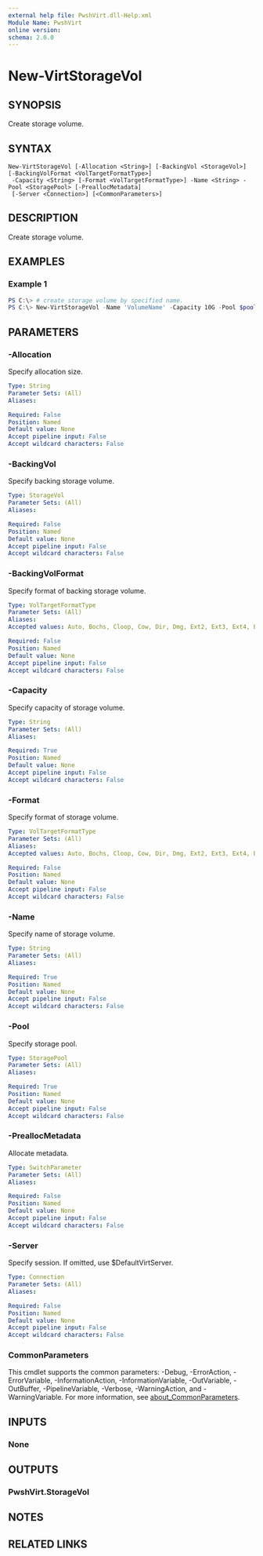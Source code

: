```yaml
---
external help file: PwshVirt.dll-Help.xml
Module Name: PwshVirt
online version:
schema: 2.0.0
---
```


# New-VirtStorageVol

## SYNOPSIS
Create storage volume.

## SYNTAX

```
New-VirtStorageVol [-Allocation <String>] [-BackingVol <StorageVol>] [-BackingVolFormat <VolTargetFormatType>]
 -Capacity <String> [-Format <VolTargetFormatType>] -Name <String> -Pool <StoragePool> [-PreallocMetadata]
 [-Server <Connection>] [<CommonParameters>]
```

## DESCRIPTION
Create storage volume.

## EXAMPLES

### Example 1
```powershell
PS C:\> # create storage volume by specified name.
PS C:\> New-VirtStorageVol -Name 'VolumeName' -Capacity 10G -Pool $pool
```

## PARAMETERS

### -Allocation
Specify allocation size.

```yaml
Type: String
Parameter Sets: (All)
Aliases:

Required: False
Position: Named
Default value: None
Accept pipeline input: False
Accept wildcard characters: False
```

### -BackingVol
Specify backing storage volume.

```yaml
Type: StorageVol
Parameter Sets: (All)
Aliases:

Required: False
Position: Named
Default value: None
Accept pipeline input: False
Accept wildcard characters: False
```

### -BackingVolFormat
Specify format of backing storage volume.

```yaml
Type: VolTargetFormatType
Parameter Sets: (All)
Aliases:
Accepted values: Auto, Bochs, Cloop, Cow, Dir, Dmg, Ext2, Ext3, Ext4, Extended, Fat, Fat16, Fat32, Gfs, Gfs2, HfsPlus, Iso, Iso9660, Linux, LinuxLvm, LinuxRaid, LinuxSwap, Luks, None, Ocfs2, Ploop, Qcow, Qcow2, Qed, Raw, Udf, Ufs, Unknown, Vdi, Vfat, Vhd, Vmdk, Vmfs, Vpc, Xfs

Required: False
Position: Named
Default value: None
Accept pipeline input: False
Accept wildcard characters: False
```

### -Capacity
Specify capacity of storage volume.

```yaml
Type: String
Parameter Sets: (All)
Aliases:

Required: True
Position: Named
Default value: None
Accept pipeline input: False
Accept wildcard characters: False
```

### -Format
Specify format of storage volume.

```yaml
Type: VolTargetFormatType
Parameter Sets: (All)
Aliases:
Accepted values: Auto, Bochs, Cloop, Cow, Dir, Dmg, Ext2, Ext3, Ext4, Extended, Fat, Fat16, Fat32, Gfs, Gfs2, HfsPlus, Iso, Iso9660, Linux, LinuxLvm, LinuxRaid, LinuxSwap, Luks, None, Ocfs2, Ploop, Qcow, Qcow2, Qed, Raw, Udf, Ufs, Unknown, Vdi, Vfat, Vhd, Vmdk, Vmfs, Vpc, Xfs

Required: False
Position: Named
Default value: None
Accept pipeline input: False
Accept wildcard characters: False
```

### -Name
Specify name of storage volume.

```yaml
Type: String
Parameter Sets: (All)
Aliases:

Required: True
Position: Named
Default value: None
Accept pipeline input: False
Accept wildcard characters: False
```

### -Pool
Specify storage pool.

```yaml
Type: StoragePool
Parameter Sets: (All)
Aliases:

Required: True
Position: Named
Default value: None
Accept pipeline input: False
Accept wildcard characters: False
```

### -PreallocMetadata
Allocate metadata.

```yaml
Type: SwitchParameter
Parameter Sets: (All)
Aliases:

Required: False
Position: Named
Default value: None
Accept pipeline input: False
Accept wildcard characters: False
```

### -Server
Specify session.
If omitted, use $DefaultVirtServer.

```yaml
Type: Connection
Parameter Sets: (All)
Aliases:

Required: False
Position: Named
Default value: None
Accept pipeline input: False
Accept wildcard characters: False
```

### CommonParameters
This cmdlet supports the common parameters: -Debug, -ErrorAction, -ErrorVariable, -InformationAction, -InformationVariable, -OutVariable, -OutBuffer, -PipelineVariable, -Verbose, -WarningAction, and -WarningVariable. For more information, see [about_CommonParameters](http://go.microsoft.com/fwlink/?LinkID=113216).

## INPUTS

### None

## OUTPUTS

### PwshVirt.StorageVol

## NOTES

## RELATED LINKS
